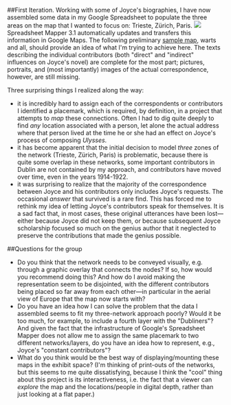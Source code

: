 ##First Iteration.
Working with some of Joyce's biographies, I have now assembled some data in my Google Spreadsheet to populate the three areas on the map that I wanted to focus on: Trieste, Zürich, Paris. 
![](https://dl.dropbox.com/u/11381261/Spreadsheet%20Mapper%20Shot.png)
Spreadsheet Mapper 3.1 automatically updates and transfers this information in Google Maps. The following preliminary [sample map](https://maps.google.com/maps?f=q&q=https://docs.google.com/spreadsheet/pub%3Fkey%3DtGDp-MmftpuR08QRbgqtubA%26single%3Dtrue%26gid%3D0%26output%3Dtxt%26time1%3D4133838), warts and all, should provide an idea of what I'm trying to achieve here. The texts describing the individual contributors (both "direct" and "indirect" influences on Joyce's novel) are complete for the most part; pictures, portraits, and (most importantly) images of the actual correspondence, however, are still missing.

Three surprising things I realized along the way:

* it is incredibly hard to assign each of the correspondents or contributors I identified a placemark, which is required, by definition, in a project that attempts to *map* these connections. Often I had to dig quite deeply to find *any* location associated with a person, let alone the actual address where that person lived at the time he or she had an effect on Joyce's process of composing *Ulysses*. 
* it has become apparent that the initial decision to model *three* zones of the network (Trieste, Zürich, Paris) is problematic, because there is quite some overlap in these networks, some important contributors in Dublin are not contained by my approach, and contributors have moved over time, even in the years 1914-1922. 
* it was surprising to realize that the majority of the correspondence between Joyce and his contributors only includes Joyce's requests. The occasional *answer* that survived is a rare find. This has forced me to rethink my idea of letting Joyce's contributors speak for themselves. It is a sad fact that, in most cases, these original utterances have been lost—either because Joyce did not keep them, or because subsequent Joyce scholarship focused so much on the genius author that it neglected to preserve the contributions that made the genius possible.       

##Questions for the group

* Do you think that the network needs to be conveyed visually, e.g. through a graphic overlay that connects the nodes? If so, how would you recommend doing this? And how do I avoid making the representation seem to be disjointed, with the different contributors being placed so far away from each other—in particular in the aerial view of Europe that the map now starts with?
* Do you have an idea how I can solve the problem that the data I assembled seems to fit my three-network approach poorly? Would it be too much, for example, to include a fourth layer with the "Dubliners"? And given the fact that the infrastructure of Google's Spreadsheet Mapper does not allow me to assign the same placemark to two different networks/layers, do you have an idea how to represent, e.g., Joyce's "constant contributors"?  
* What do you think would be the best way of displaying/mounting these maps in the exhibit space? (I'm thinking of print-outs of the networks, but this seems to me quite dissatisfying, because I think the "cool" thing about this project is its interactiveness, i.e. the fact that a viewer can *explore* the map and the locations/people in digital depth, rather than just looking at a flat paper.)  


